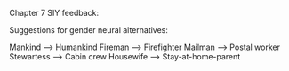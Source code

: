 Chapter 7 SIY feedback:




Suggestions for gender neural alternatives:

Mankind --> Humankind
Fireman --> Firefighter
Mailman --> Postal worker
Stewartess --> Cabin crew
Housewife --> Stay-at-home-parent
